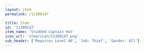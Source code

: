 ```yaml
---
layout: item
permalink: /11300147

title: Item
id: '11300147'
item_name: 'Studded Captain Hat'
icon_url: 'item/icon/11300147.png'
sub_header: ['Requires Level 40', 'Job: Thief', 'Gender: All']
---
```

